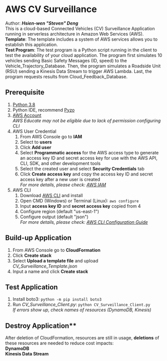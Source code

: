 # AWS CV Surveillance
Author: ***Hsien-wen "Steven" Deng***\
This is a cloud-based Connected Vehicles (CV) Surveillance Application running in serverless architecture in Amazon Web Services (AWS). 
**Template**: The template includes a system of AWS services allows you to establish this application.\
**Test Program**: The test program is a Python script running in the client to test the availability of your cloud application. The program first simulates 10 vehicles sending Basic Safety Messages (ID, speed) to the Vehicle_Trajectory_Database. Then, the program simulates a Roadside Unit (RSU) sending a Kinesis Data Stream to trigger AWS Lambda. Last, the program requests results from Cloud_Feedback_Database.

## Prerequisite
1. [Python 3.8](https://www.python.org/downloads/)
2. Python IDE, recommend [Pyzo](https://pyzo.org/start.html)
3. [AWS Account](https://aws.amazon.com/)\
   *AWS Educate may not be eligible due to lack of permission configuring CLI*
4. AWS User Credential 
   1) From AWS Console go to **IAM**
   2) Select to **users**
   3) Click **Add user**
   4) Select **Programmatic access** for the AWS access type to generate an access key ID and secret access key for use with the AWS API, CLI, SDK, and other development tools
   5) Select the created user and select **Security Credentials** tab
   6) Click **Create access key** and copy the access key ID and secret access key after a new user is created\
*For more details, please check: [AWS IAM](https://docs.aws.amazon.com/IAM/latest/UserGuide/id_users_create.html)*
5. AWS CLI
   1) Download [AWS CLI](https://docs.aws.amazon.com/cli/latest/userguide/install-cliv2.htm) and install 
   2) Open CMD (Windows) or Terminal (Linux): `aws configure`
   3) Input **access key ID** and **secret access key** copied from 4
   4) Configure region (default "us-east-1")
   5) Configure output (default "json")\
*For more details, please check: [AWS CLI Configuration Guide](https://docs.aws.amazon.com/cli/latest/userguide/cli-configure-quickstart.html)*
   
## Build-up Application
1. From AWS Console go to **CloudFormation**
2. Click **Create stack**
3. Select **Upload a template file** and upload *CV_Surveillance_Template.json*
4. Input a name and click **Create stack**

## Test Application
1. Install boto3: `python -m pip install boto3`
2. Run *CV_Surveillance_Client.py*: `python CV_Surveillance_Client.py`\
*If errors show up, check names of resources (DynamoDB, Kinesis)*

## Destroy Application**
After deletion of CloudFormation, resources are still in usage, **deletions** of these resources are needed to reduce cost impacts:\
**DynamoDB**\
**Kinesis Data Stream**
